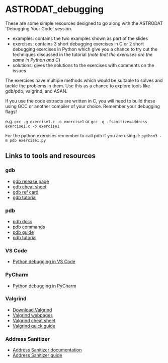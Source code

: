 # ASTRODAT_debugging

These are some simple resources designed to go along with the ASTRODAT 'Debugging Your Code' session.

- examples: contains the two examples shown as part of the slides
- exercises: contains 3 short debugging exercises in C or 2 short debugging exercises in Python which give you a chance to try out the techniques discussed in the tutorial (*note that the exercises are the same in Python and C*)
- solutions: gives the solutions to the exercises with comments on the issues

The exercises have multiple methods which would be suitable to solves and tackle the problems in them. Use this as a chance to explore tools like gdb/pdb, valgrind, and ASAN.

If you use the code extracts are written in C, you will need to build these using GCC or another compiler of your choice. Remember your debugging flags!

e.g. `gcc -g exercise1.c -o exercise1` or `gcc -g -fsanitize=address exercise1.c -o exercise1`

For the python exercises remember to call pdb if you are using it:
`python3 -m pdb exercise1.py`

## Links to tools and resources

### gdb
- [gdb release page](https://sourceware.org/gdb/)
- [gdb cheat sheet](https://darkdust.net/files/GDB%20Cheat%20Sheet.pdf)
- [gdb ref card](https://users.ece.utexas.edu/~adnan/gdb-refcard.pdf)
- [gdb tutorial](https://www.geeksforgeeks.org/c/gdb-step-by-step-introduction/)

### pdb
- [pdb docs](https://docs.python.org/3/library/pdb.html#module-pdb)
- [pdb commands](https://web.stanford.edu/class/physics91si/2013/handouts/Pdb_Commands.pdf)
- [pdb guide](https://realpython.com/python-debugging-pdb/)
- [pdb tutorial](https://www.geeksforgeeks.org/python/python-debugger-python-pdb/)

### VS Code
- [Python debugging in VS Code](https://code.visualstudio.com/docs/python/debugging)

### PyCharm
- [Python debugging in PyCharm](https://www.jetbrains.com/help/pycharm/debugging-your-first-python-application.html)

### Valgrind
- [Download Valgrind](https://valgrind.org/downloads/current.html)
- [Valgrind webpages](https://valgrind.org/)
- [Valgrind cheat sheet](https://bytes.usc.edu/cs104/wiki/valgrind/)
- [Valgrind quick guide](https://valgrind.org/docs/manual/quick-start.html)

### Address Sanitizer
- [Address Sanitizer documentation](https://clang.llvm.org/docs/AddressSanitizer.html)
- [Address Sanitizer guide](https://www.osc.edu/resources/getting_started/howto/howto_use_address_sanitizer)










